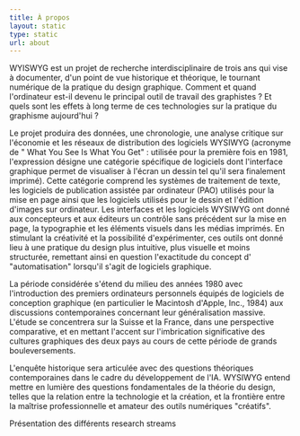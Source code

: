 ```yaml
---
title: À propos
layout: static
type: static
url: about
---
```

WYISWYG est un projet de recherche interdisciplinaire de trois ans qui vise à documenter, d'un point de vue historique et théorique, le tournant numérique de la pratique du design graphique. Comment et quand l'ordinateur est-il devenu le principal outil de travail des graphistes ? Et quels sont les effets à long terme de ces technologies sur la pratique du graphisme aujourd'hui ?

Le projet produira des données, une chronologie, une analyse critique sur l'économie et les réseaux de distribution des logiciels WYSIWYG (acronyme de " What You See Is What You Get" : utilisée pour la première fois en 1981, l'expression désigne une catégorie spécifique de logiciels dont l'interface graphique permet de visualiser à l'écran un dessin tel qu'il sera finalement imprimé). Cette catégorie comprend les systèmes de traitement de texte, les logiciels de publication assistée par ordinateur (PAO) utilisés pour la mise en page ainsi que les logiciels utilisés pour le dessin et l'édition d'images sur ordinateur. Les interfaces et les logiciels WYSIWYG ont donné aux concepteurs et aux éditeurs un contrôle sans précédent sur la mise en page, la typographie et les éléments visuels dans les médias imprimés. En stimulant la créativité et la possibilité d'expérimenter, ces outils ont donné lieu à une pratique du design plus intuitive, plus visuelle et moins structurée, remettant ainsi en question l'exactitude du concept d' "automatisation" lorsqu'il s'agit de logiciels graphique.

La période considérée s'étend du milieu des années 1980 avec l'introduction des premiers ordinateurs personnels équipés de logiciels de conception graphique (en particulier le Macintosh d'Apple, Inc., 1984) aux discussions contemporaines concernant leur généralisation massive. L'étude se concentrera sur la Suisse et la France, dans une perspective comparative, et en mettant l'accent sur l'imbrication significative des cultures graphiques des deux pays au cours de cette période de grands bouleversements.

L'enquête historique sera articulée avec des questions théoriques contemporaines dans le cadre du développement de l'IA. WYSIWYG entend mettre en lumière des questions fondamentales de la théorie du design, telles que la relation entre la technologie et la création, et la frontière entre la maîtrise professionnelle et amateur des outils numériques "créatifs".





Présentation des différents research streams

